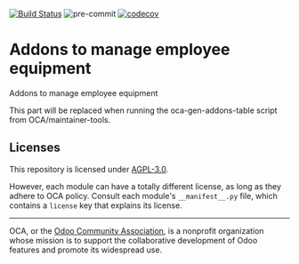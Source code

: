 [![Build Status](https://travis-ci.com/open-synergy/opnsynid-hr-equipment.svg?branch=8.0)](https://travis-ci.com/open-synergy/opnsynid-hr-equipment)
![pre-commit](https://github.com/open-synergy/opnsynid-hr-equipment/actions/workflows/pre-commit.yml/badge.svg)
[![codecov](https://codecov.io/gh/open-synergy/opnsynid-hr-equipment/branch/8.0/graph/badge.svg)](https://codecov.io/gh/open-synergy/opnsynid-hr-equipment)

<!-- /!\ do not modify above this line -->

# Addons to manage employee equipment

Addons to manage employee equipment

<!-- /!\ do not modify below this line -->

<!-- prettier-ignore-start -->

[//]: # (addons)

This part will be replaced when running the oca-gen-addons-table script from OCA/maintainer-tools.

[//]: # (end addons)

<!-- prettier-ignore-end -->

## Licenses

This repository is licensed under [AGPL-3.0](LICENSE).

However, each module can have a totally different license, as long as they adhere to OCA
policy. Consult each module's `__manifest__.py` file, which contains a `license` key
that explains its license.

----

OCA, or the [Odoo Community Association](http://odoo-community.org/), is a nonprofit
organization whose mission is to support the collaborative development of Odoo features
and promote its widespread use.

